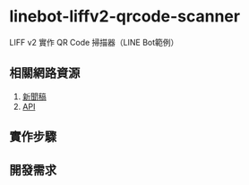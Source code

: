 # linebot-liffv2-qrcode-scanner
LIFF v2 實作 QR Code 掃描器（LINE Bot範例）

## 相關網路資源
1. [新聞稿]()
2. [API]()

## 實作步驟

## 開發需求
